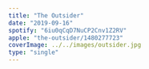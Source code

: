 ```yaml
---
title: "The Outsider"
date: "2019-09-16"
spotify: "6iu0qCqD7NuCP2Cnv1Z2RV"
apple: "the-outsider/1480277723"
coverImage: ../../images/outsider.jpg
type: "single"
---
```



